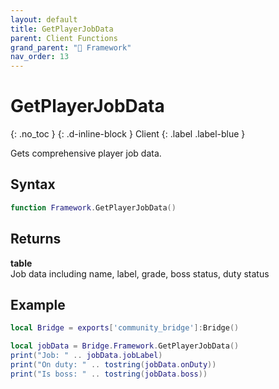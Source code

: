 ```yaml
---
layout: default
title: GetPlayerJobData
parent: Client Functions
grand_parent: "🧩 Framework"
nav_order: 13
---
```


# GetPlayerJobData
{: .no_toc }
{: .d-inline-block }
Client
{: .label .label-blue }

Gets comprehensive player job data.

## Syntax

```lua
function Framework.GetPlayerJobData()
```

## Returns

**table**  
Job data including name, label, grade, boss status, duty status

## Example

```lua
local Bridge = exports['community_bridge']:Bridge()

local jobData = Bridge.Framework.GetPlayerJobData()
print("Job: " .. jobData.jobLabel)
print("On duty: " .. tostring(jobData.onDuty))
print("Is boss: " .. tostring(jobData.boss))
```
